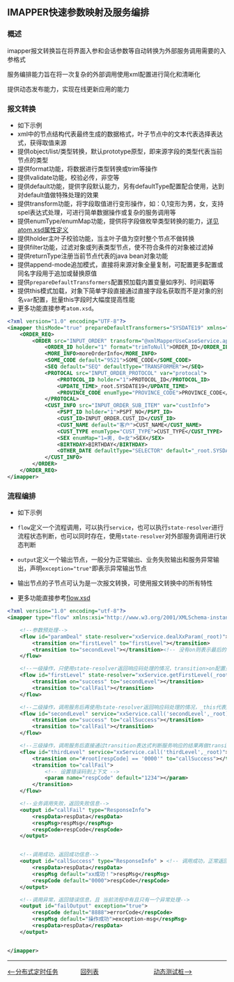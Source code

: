 ## IMAPPER快速参数映射及服务编排

### 概述

imapper报文转换旨在将界面入参和会话参数等自动转换为外部服务调用需要的入参格式

服务编排能力旨在将一次复杂的外部调用使用xml配置进行简化和清晰化

提供动态发布能力，实现在线更新应用的能力

### 报文转换

- 如下示例
- xml中的节点结构代表最终生成的数据格式，叶子节点中的文本代表选择表达式，获得取值来源
- 提供object/list/类型转换，默认prototype原型，即来源字段的类型代表当前节点的类型
- 提供format功能，将数据进行类型转换或trim等操作
- 提供validate功能，校验必传，非空等
- 提供default功能，提供字段默认能力，另有defaultType配置配合使用，达到对default值做特殊处理的效果
- 提供transform功能，将字段取值进行变形操作，如：0,1变形为男，女，支持spel表达式处理，可进行简单数据操作或复杂的服务调用等
- 提供enumType/enumMap功能，提供将字段做枚举类型转换的能力，[详见atom.xsd属性定义](https://gaiyinaizhi.github.io/walk-spring-boot/tools/imapper/atom.xsd)
- 提供holder主叶子校验功能，当主叶子值为空时整个节点不做转换
- 提供filter功能，过滤对象或列表类型节点，使不符合条件的对象被过滤掉
- 提供returnType注册当前节点代表的java bean对象功能
- 提供append-mode追加模式，直接将来源对象全量复制，可配置更多配置或同名字段用于追加或替换原值
- 提供`prepareDefaultTransformers`配置预加载内置变量如序列、时间戳等
- 提供this模式加载，对象下简单字段直接通过直接字段名获取而不是对象的别名`var`配置，批量this字段时大幅度提高性能
- 更多功能直接参考`atom.xsd`。



```xml
<?xml version="1.0" encoding="UTF-8"?>
<imapper thisMode="true" prepareDefaultTransformers="SYSDATE19" xmlns="http://www.walkframework.com/imapper/atom">
    <ORDER_REQ>
        <ORDER src="INPUT_ORDER" transform="@xmlMapperUseCaseService.appendParam(_this['ORDER_ID'], _root[INPUT_ORDER_SUB_ITEM][], #safeGet(_root, 'INPUT_ORDER_GOODS.xxx.TMPL_ID'))" var="order">
            <ORDER_ID holder="1" format="trimToNull">ORDER_ID</ORDER_ID>
            <MORE_INFO>moreOrderInfo</MORE_INFO>
            <SOME_CODE default="9521">SOME_CODE</SOME_CODE>
            <SEQ default="SEQ" defaultType="TRANSFORMER"></SEQ>
            <PROTOCAL src="INPUT_ORDER_PROTOCOL" var="protocal">
                <PROTOCOL_ID holder="1">PROTOCOL_ID</PROTOCOL_ID>
                <UPDATE_TIME>_root.SYSDATE19</UPDATE_TIME>
                <PROVINCE_CODE enumType="PROVINCE_CODE">PROVINCE_CODE</PROVINCE_CODE>
            </PROTOCAL>
            <CUST_INFO src="INPUT_ORDER_SUB_ITEM" var="custInfo">
                <PSPT_ID holder="1">PSPT_NO</PSPT_ID>
                <CUST_ID>INPUT_ORDER.CUST_ID</CUST_ID>
                <CUST_NAME default="客户">CUST_NAME</CUST_NAME>
                <CUST_TYPE enumType="CUST_TYPE">CUST_TYPE</CUST_TYPE>
                <SEX enumMap="1=男, 0=女">SEX</SEX>
                <BIRTHDAY>BIRTHDAY</BIRTHDAY>
                <OTHER_DATE defaultType="SELECTOR" default="_root.SYSDATE19">OPERATE_TIME</OTHER_DATE>
            </CUST_INFO>
        </ORDER>
    </ORDER_REQ>
</imapper>
```

### 流程编排

- 如下示例

- `flow`定义一个流程调用，可以执行`service`，也可以执行`state-resolver`进行流程状态判断，也可以同时存在，使用`state-resolver`对外部服务调用进行状态判断

- `output`定义一个输出节点，一般分为正常输出、业务失败输出和服务异常输出，声明`exception="true"`即表示异常输出节点

- 输出节点的子节点可认为是一次报文转换，可使用报文转换中的所有特性

- 更多功能直接参考[flow.xsd](https://gaiyinaizhi.github.io/walk-spring-boot/tools/imapper/flow.xsd)


```xml
<?xml version="1.0" encoding="utf-8"?>
<imapper type="flow" xmlns:xsi="http://www.w3.org/2001/XMLSchema-instance" xmlns="http://www.walkframework.com/imapper/flow">

    <!--参数预处理-->
    <flow id="paramDeal" state-resolver="xxService.dealXxParam(_root)">
        <transition on="firstLevel" to="firstLevel"></transition>
        <transition to="secondLevel"></transition><!-- 没有on则表示最后的else，全量匹配 -->
    </flow>

    <!--一级操作，只使用state-resolver返回响应码处理的情况，transition>on配置只处理响应状态码-->
    <flow id="firstLevel" state-resolver="xxService.getFirstLevel(_root)">
        <transition on="success" to="secondLevel"></transition>
        <transition to="callFail"></transition>
    </flow>

    <!--二级操作，调用服务后再使用state-resolver返回响应码处理的情况，_this代表服务结果，_root代表上下文-->
    <flow id="secondLevel" service="xxService.call('secondLevel',_root)" state-resolver="xxDealService.dealSecondRsp(_this,_root)">
        <transition on="success" to="callSuccess"></transition>
        <transition to="callFail"></transition>
    </flow>

    <!--三级操作，调用服务后直接通过transition表达式判断服务响应的结果再做transition，#root代表返回值-->
    <flow id="thirdLevel" service="xxService.call('thirdLevel',_root)">
        <transition on="#root[respCode] == '0000'" to="callSuccess"></transition>
        <transition to="callFail">
            <!-- 设置错误码到上下文 -->
            <param name="respCode" default="1234"></param>
        </transition>
    </flow>

    <!--业务调用失败，返回失败信息-->
    <output id="callFail" type="ResponseInfo">
        <respData>respData</respData>
        <respMsg>respMsg</respMsg>
        <respCode>respCode</respCode>
    </output>


    <!--调用成功，返回成功信息-->
    <output id="callSuccess" type="ResponseInfo" > <!-- 调用成功，正常返回 -->
        <respData>respData</respData>
        <respMsg default="xx成功！">respMsg</respMsg>
        <respCode default="0000">respCode</respCode>
    </output>

    <!--调用异常，返回错误信息，且 当前流程中有且只有一个异常处理-->
    <output id="failOutput" exception="true">
        <respCode default="8888">errorCode</respCode>
        <respMsg default="操作成功">exception-msg</respMsg>
        <respData>respData</respData>
    </output>


</imapper>
```

---
<div style="display: flex;font-size: 14px">
  <div style="display: flex;flex:1;align-items: center;">
    <a href="https://gaiyinaizhi.github.io/walk-spring-boot/walk-scheduler"><--分布式定时任务</a>
  </div>
  <div style="display: flex;flex:1;align-items: center;">
    <a href="https://gaiyinaizhi.github.io/walk-spring-boot/index">回列表</a>
  </div>
  <div style="display: flex;flex:1;align-items: center;">
    <a href="https://gaiyinaizhi.github.io/walk-spring-boot/tools/walk-mock">动态测试桩--></a>
  </div>
</div>